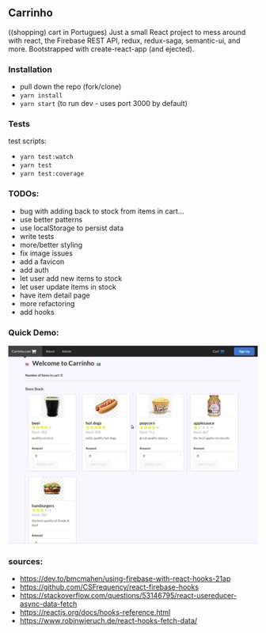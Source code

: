 ## Carrinho
((shopping) cart in Portugues)
Just a small React project to mess around with react, the Firebase REST API, redux, redux-saga, semantic-ui, and more.  Bootstrapped with create-react-app (and ejected).

### Installation
- pull down the repo (fork/clone)
- `yarn install`
- `yarn start` (to run dev - uses port 3000 by default)


### Tests
test scripts:
- `yarn test:watch`
- `yarn test`
- `yarn test:coverage`


### TODOs:
- bug with adding back to stock from items in cart...
- use better patterns
- use localStorage to persist data
- write tests
- more/better styling
- fix image issues
- add a favicon
- add auth
- let user add new items to stock
- let user update items in stock
- have item detail page
- more refactoring
- add hooks

### Quick Demo:
![carrinho quick demo](https://github.com/nickbouldien/carrinho/blob/master/carrinho_1.gif)

### sources:
- https://dev.to/bmcmahen/using-firebase-with-react-hooks-21ap
- https://github.com/CSFrequency/react-firebase-hooks 
- https://stackoverflow.com/questions/53146795/react-usereducer-async-data-fetch
- https://reactjs.org/docs/hooks-reference.html
- https://www.robinwieruch.de/react-hooks-fetch-data/
